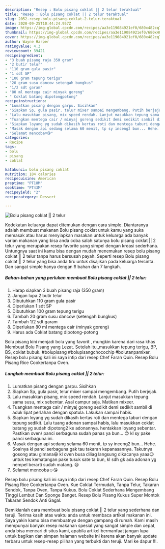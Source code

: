 ```yaml
---
description: "Resep : Bolu pisang coklat || 2 telur teraktual"
title: "Resep : Bolu pisang coklat || 2 telur teraktual"
slug: 2052-resep-bolu-pisang-coklat-2-telur-teraktual
date: 2020-09-25T10:44:24.957Z
image: https://img-global.cpcdn.com/recipes/aa3e119084921ef0/680x482cq70/bolu-pisang-coklat-2-telur-foto-resep-utama.jpg
thumbnail: https://img-global.cpcdn.com/recipes/aa3e119084921ef0/680x482cq70/bolu-pisang-coklat-2-telur-foto-resep-utama.jpg
cover: https://img-global.cpcdn.com/recipes/aa3e119084921ef0/680x482cq70/bolu-pisang-coklat-2-telur-foto-resep-utama.jpg
author: Wayne Harper
ratingvalue: 4.3
reviewcount: 39421
recipeingredient:
- "3 buah pisang raja 350 gram"
- "2 butir telur"
- "110 gram gula pasir"
- "1 sdt SP"
- "100 gram tepung terigu"
- "20 gram susu dancow setengah bungkus"
- "1/2 sdt garam"
- "80 ml mentega cair minyak goreng"
- " Coklat batang dipotongpotong"
recipeinstructions:
- "Lumatkan pisang dengan garpu. Sisihkan"
- "Siapkan Sp, gula pasir, telur mixer sampai mengembang. Putih berjejak."
- "Lalu masukkan pisang, mix speed rendah. Lanjut masukkan tepung sama susu, mix sebentar. Asal campur saja. Matikan mixeer."
- "Tuangkan mentega cair / minyaj goreng sedikit demi sedikit sambil di aduk lipat perlahan dengan spatula. Lakukan sampai habis."
- "Siapkan loyang yg sudah dikasih kertas roti dan mentega taburi dengan tepung sedikit. Lalu tuang adonan sampai habis, lalu masukkan coklat batang yg sudah dipotong2 ke adonannya. hentakkan loyang sebentar. Pastikan oven/ panci serbaguna sudah panas ya bun... 😊 kl sy pake panci serbaguna ini."
- "Masak dengan api sedang selama 60 menit, tp sy inceng2 bun... Hehe. Soalnya kl panci serbaguna gak tau takaran kepanasannya. Takutnya gosong atau gimana😆 kl oven busa diliag langsung dikacanya yaaa😉 untuk tes kematangan pake tusuk sate ta bun, kl sdh gk ada adonan yg nempel berarti sudah matang. 😃"
- "Selamat mencoba☺😘"
categories:
- Recipe
tags:
- bolu
- pisang
- coklat

katakunci: bolu pisang coklat 
nutrition: 104 calories
recipecuisine: American
preptime: "PT18M"
cooktime: "PT43M"
recipeyield: "2"
recipecategory: Dessert

---
```



![Bolu pisang coklat || 2 telur](https://img-global.cpcdn.com/recipes/aa3e119084921ef0/680x482cq70/bolu-pisang-coklat-2-telur-foto-resep-utama.jpg)


Kedekatan keluarga dapat ditemukan dengan cara simple. Diantaranya adalah membuat makanan Bolu pisang coklat 
untuk kamu yang suka memasak atau harus menyiapkan masakan untuk keluarga ada banyak varian makanan yang bisa anda coba salah satunya bolu pisang coklat || 2 telur yang merupakan resep favorite yang simpel dengan kreasi sederhana. Untungnya saat ini kamu bisa dengan mudah menemukan resep bolu pisang coklat || 2 telur tanpa harus bersusah payah.
Seperti resep Bolu pisang coklat || 2 telur yang bisa anda tiru untuk disajikan pada keluarga tercinta. Dan sangat simple hanya dengan 9 bahan dan 7 langkah.


<!--inarticleads1-->

##### Bahan-bahan yang perlukan membuat Bolu pisang coklat || 2 telur:

1. Harap siapkan 3 buah pisang raja (350 gram)
1. Jangan lupa 2 butir telur
1. Dibutuhkan 110 gram gula pasir
1. Diperlukan 1 sdt SP
1. Dibutuhkan 100 gram tepung terigu
1. Tambah 20 gram susu dancow (setengah bungkus)
1. Tambah 1/2 sdt garam
1. Diperlukan 80 ml mentega cair (minyak goreng)
1. Harus ada  Coklat batang dipotong-potong


Bolu pisang kini menjadi bolu yang favorit , mungkin karena dari rasa khas Membuat Bolu Pisang yang Lezat. Setelah itu,,masukkan tepung terigu, BP, BS, coklat bubuk. #bolupisang #bolupisangchocochip #bolutanpamixer. Resep bolu pisang kali ini saya intip dari resep Chef Farah Quin. Resep Bolu Pisang Rice Cookertanpa Oven. 

<!--inarticleads2-->

##### Langkah membuat  Bolu pisang coklat || 2 telur:

1. Lumatkan pisang dengan garpu. Sisihkan
1. Siapkan Sp, gula pasir, telur mixer sampai mengembang. Putih berjejak.
1. Lalu masukkan pisang, mix speed rendah. Lanjut masukkan tepung sama susu, mix sebentar. Asal campur saja. Matikan mixeer.
1. Tuangkan mentega cair / minyaj goreng sedikit demi sedikit sambil di aduk lipat perlahan dengan spatula. Lakukan sampai habis.
1. Siapkan loyang yg sudah dikasih kertas roti dan mentega taburi dengan tepung sedikit. Lalu tuang adonan sampai habis, lalu masukkan coklat batang yg sudah dipotong2 ke adonannya. hentakkan loyang sebentar. Pastikan oven/ panci serbaguna sudah panas ya bun... 😊 kl sy pake panci serbaguna ini.
1. Masak dengan api sedang selama 60 menit, tp sy inceng2 bun... Hehe. Soalnya kl panci serbaguna gak tau takaran kepanasannya. Takutnya gosong atau gimana😆 kl oven busa diliag langsung dikacanya yaaa😉 untuk tes kematangan pake tusuk sate ta bun, kl sdh gk ada adonan yg nempel berarti sudah matang. 😃
1. Selamat mencoba☺😘


Resep bolu pisang kali ini saya intip dari resep Chef Farah Quin. Resep Bolu Pisang Rice Cookertanpa Oven. Kue Coklat Termudah, Tanpa Telur, Takaran Sendok, Tanpa Oven, Tanpa Kukus. Bolu Coklat Sederhana Mengembang Tinggi Lembut Dan Sponge Banget. Resep Bolu Pisang Kukus Super Montok Takaran Sendok Anti Gagal. 

Demikianlah cara membuat bolu pisang coklat || 2 telur yang sederhana dan teruji. Terima kasih atas waktu anda untuk membaca artikel makanan ini. Saya yakin kamu bisa membuatnya dengan gampang di rumah. Kami masih mempunyai banyak resep makanan spesial yang sangat simple dan cepat, anda bisa mencari di situs kami, apabila artikel bermanfaat jangan lupa untuk bagikan dan simpan halaman website ini karena akan banyak update terbaru untuk resep-resep pilihan yang terbukti dan teruji. Mari ke dapur !!!. 
